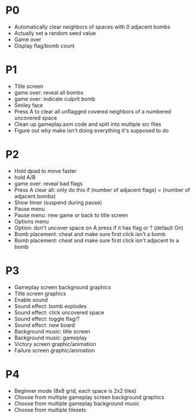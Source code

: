 

# P0

* Automatically clear neighbors of spaces with 0 adjacent bombs
* Actually set a random seed value
* Game over
* Display flag/bomb count

# P1

* Title screen
* game over: reveal all bombs
* game over: indicate culprit bomb
* Smiley face
* Press A to clear all unflagged covered neighbors of a numbered uncovered space
* Clean up gameplay.asm code and split into multiple src files
* Figure out why make isn't doing everything it's supposed to do

# P2

* Hold dpad to move faster
* hold A/B
* game over: reveal bad flags
* Press A clear all: only do this if (number of adjacent flags) = (number of adjacent bombs)
* Show timer (suspend during pause)
* Pause menu
* Pause menu: new game or back to title screen
* Options menu
* Option: don't uncover space on A press if it has flag or ? (default On)
* Bomb placement: cheat and make sure first click isn't a bomb
* Bomb placement: cheat and make sure first click isn't adjacent to a bomb

# P3

* Gameplay screen background graphics
* Title screen graphics
* Enable sound
* Sound effect: bomb explodes
* Sound effect: click uncovered space
* Sound effect: toggle flag/?
* Sound effect: new board
* Background music: title screen
* Background music: gameplay
* Victory screen graphic/animation
* Failure screen graphic/animation

# P4

* Beginner mode (8x8 grid, each space is 2x2 tiles)
* Choose from multiple gameplay screen background graphics
* Choose from multiple gameplay background music
* Choose from multiple tilesets